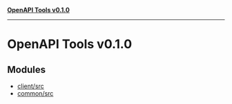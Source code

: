 [**OpenAPI Tools v0.1.0**](README.md)

***

# OpenAPI Tools v0.1.0

## Modules

- [client/src](client/src/README.md)
- [common/src](common/src/README.md)
